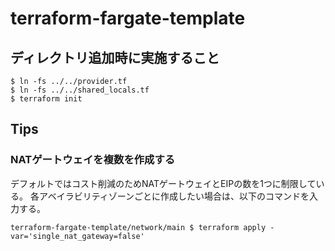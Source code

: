 # terraform-fargate-template

## ディレクトリ追加時に実施すること

```
$ ln -fs ../../provider.tf 
$ ln -fs ../../shared_locals.tf
$ terraform init
```

## Tips
### NATゲートウェイを複数を作成する
デフォルトではコスト削減のためNATゲートウェイとEIPの数を1つに制限している。
各アベイラビリティゾーンごとに作成したい場合は、以下のコマンドを入力する。

```
terraform-fargate-template/network/main $ terraform apply -var='single_nat_gateway=false'
```
